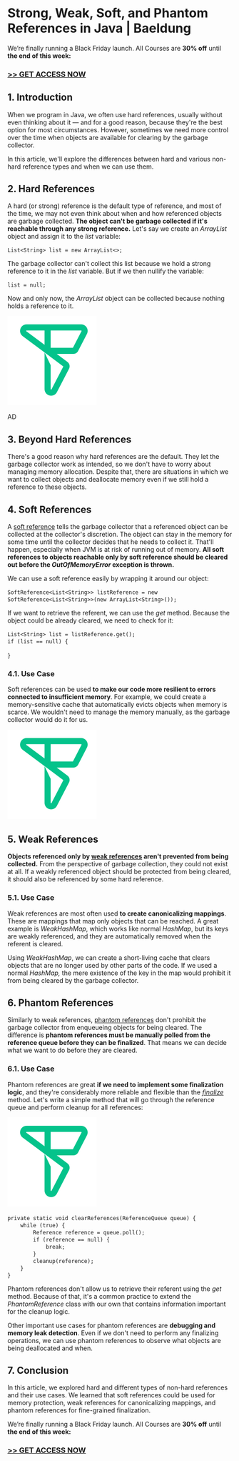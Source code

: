 # Strong, Weak, Soft, and Phantom References in Java | Baeldung
  

We’re finally running a Black Friday launch. All Courses are **30% off** until **the end of this week:**

### **[\>> GET ACCESS NOW](https://www.baeldung.com/all-courses)**

1\. Introduction[](#introduction)
---------------------------------

When we program in Java, we often use hard references, usually without even thinking about it — and for a good reason, because they're the best option for most circumstances. However, sometimes we need more control over the time when objects are available for clearing by the garbage collector.

In this article, we'll explore the differences between hard and various non-hard reference types and when we can use them.

2\. Hard References[](#hard)
----------------------------

A hard (or strong) reference is the default type of reference, and most of the time, we may not even think about when and how referenced objects are garbage collected. **The object can't be garbage collected if it's reachable through any strong reference.** Let's say we create an _ArrayList_ object and assign it to the _list_ variable:

```null
List<String> list = new ArrayList<>;
```

The garbage collector can't collect this list because we hold a strong reference to it in the _list_ variable. But if we then nullify the variable:

```null
list = null;
```

Now and only now, the _ArrayList_ object can be collected because nothing holds a reference to it.

[![](_assets/fslogo-green.svg)
](https://freestar.com/?utm_campaign=branding&utm_medium=banner&utm_source=baeldung.com&utm_content=baeldung_leaderboard_mid_1)

AD

3\. Beyond Hard References[](#non-hard)
---------------------------------------

There's a good reason why hard references are the default. They let the garbage collector work as intended, so we don't have to worry about managing memory allocation. Despite that, there are situations in which we want to collect objects and deallocate memory even if we still hold a reference to these objects.

4\. Soft References[](#soft)
----------------------------

A [soft reference](https://www.baeldung.com/java-soft-references) tells the garbage collector that a referenced object can be collected at the collector's discretion. The object can stay in the memory for some time until the collector decides that he needs to collect it. That'll happen, especially when JVM is at risk of running out of memory. **All soft references to objects reachable only by soft reference should be cleared out before the _OutOfMemoryError_ exception is thrown.**

We can use a soft reference easily by wrapping it around our object:

```null
SoftReference<List<String>> listReference = new SoftReference<List<String>>(new ArrayList<String>());
```

If we want to retrieve the referent, we can use the _get_ method. Because the object could be already cleared, we need to check for it:

```null
List<String> list = listReference.get();
if (list == null) {
    
}
```

### 4.1. Use Case[](#1-use-case)

Soft references can be used **to make our code more resilient to errors connected to insufficient memory**. For example, we could create a memory-sensitive cache that automatically evicts objects when memory is scarce. We wouldn't need to manage the memory manually, as the garbage collector would do it for us.

[![](_assets/fslogo-green.svg)
](https://freestar.com/?utm_campaign=branding&utm_medium=banner&utm_source=baeldung.com&utm_content=baeldung_leaderboard_mid_2)

5\. Weak References[](#weak)
----------------------------

**Objects referenced only by [weak references](https://www.baeldung.com/java-weak-reference) aren't prevented from being collected.** From the perspective of garbage collection, they could not exist at all. If a weakly referenced object should be protected from being cleared, it should also be referenced by some hard reference.

### 5.1. Use Case[](#1-use-case-1)

Weak references are most often used **to create canonicalizing mappings**. These are mappings that map only objects that can be reached. A great example is _WeakHashMap_, which works like normal _HashMap_, but its keys are weakly referenced, and they are automatically removed when the referent is cleared.

Using _WeakHashMap_, we can create a short-living cache that clears objects that are no longer used by other parts of the code. If we used a normal _HashMap,_ the mere existence of the key in the map would prohibit it from being cleared by the garbage collector.

6\. Phantom References[](#phantom)
----------------------------------

Similarly to weak references, [phantom references](https://www.baeldung.com/java-phantom-reference) don't prohibit the garbage collector from enqueueing objects for being cleared. The difference is **phantom references must be manually polled from the reference queue before they can be finalized**. That means we can decide what we want to do before they are cleared.

### 6.1. Use Case[](#1-use-case-2)

Phantom references are great **if we need to implement some finalization logic**, and they're considerably more reliable and flexible than the [_finalize_](https://www.baeldung.com/java-finalize) method. Let's write a simple method that will go through the reference queue and perform cleanup for all references:

[![](_assets/fslogo-green.svg)
](https://freestar.com/?utm_campaign=branding&utm_medium=banner&utm_source=baeldung.com&utm_content=baeldung_leaderboard_mid_3)

```null
private static void clearReferences(ReferenceQueue queue) {
    while (true) {
        Reference reference = queue.poll();
        if (reference == null) {
            break; 
        }
        cleanup(reference);
    }
}
```

Phantom references don't allow us to retrieve their referent using the _get_ method. Because of that, it's a common practice to extend the _PhantomReference_ class with our own that contains information important for the cleanup logic.

Other important use cases for phantom references are **debugging and memory leak detection**. Even if we don't need to perform any finalizing operations, we can use phantom references to observe what objects are being deallocated and when.

7\. Conclusion[](#summary)
--------------------------

In this article, we explored hard and different types of non-hard references and their use cases. We learned that soft references could be used for memory protection, weak references for canonicalizing mappings, and phantom references for fine-grained finalization.

We’re finally running a Black Friday launch. All Courses are **30% off** until **the end of this week:**

### **[\>> GET ACCESS NOW](https://www.baeldung.com/all-courses)**